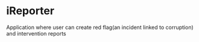 # iReporter
Application where user can create red flag(an incident linked to corruption) and intervention reports
